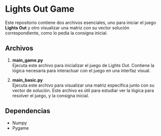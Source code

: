 # Lights Out Game

Este repositorio contiene dos archivos esenciales, uno para iniciar el juego **Lights Out** y otro visualizar una matriz con su vector solución correspondiente, como lo pedía la consigna inicial.

## Archivos

1. **main_game.py**  
   Ejecuta este archivo para inicializar el juego de Lights Out. Contiene la lógica necesaria para interactuar con el juego en una interfaz visual.

2. **main_basic.py**  
   Ejecuta este archivo para visualizar una matriz específica junto con su vector de solución. Este archivo es útil para estudiar ver la lógica para resolver el juego, y la consigna inicial.

## Dependencias

- Numpy
- Pygame
